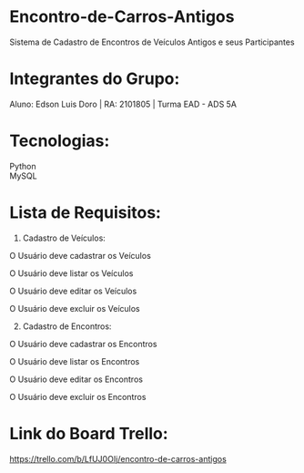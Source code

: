# Encontro-de-Carros-Antigos
Sistema de Cadastro de Encontros de Veículos Antigos e seus Participantes

# Integrantes do Grupo:
Aluno: Edson Luis Doro | RA: 2101805 | Turma EAD - ADS 5A


# Tecnologias:
Python </br>
MySQL

# Lista de Requisitos:

   1. Cadastro de Veículos:

O Usuário deve cadastrar os Veículos

O Usuário deve listar os Veículos

O Usuário deve editar os Veículos

O Usuário deve excluir os Veículos

   2. Cadastro de Encontros:

O Usuário deve cadastrar os Encontros

O Usuário deve listar os Encontros

O Usuário deve editar os Encontros

O Usuário deve excluir os Encontros

# Link do Board Trello:
https://trello.com/b/LfUJ0OIj/encontro-de-carros-antigos
